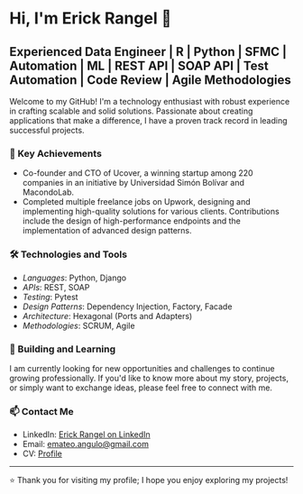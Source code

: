 # Hi, I'm Erick Rangel 👋

## Experienced Data Engineer | R | Python | SFMC | Automation | ML | REST API | SOAP API | Test Automation | Code Review | Agile Methodologies

Welcome to my GitHub! I'm a technology enthusiast with robust experience in crafting scalable and solid solutions. Passionate about creating applications that make a difference, I have a proven track record in leading successful projects.

### 🚀 Key Achievements
- Co-founder and CTO of Ucover, a winning startup among 220 companies in an initiative by Universidad Simón Bolívar and MacondoLab.
- Completed multiple freelance jobs on Upwork, designing and implementing high-quality solutions for various clients. Contributions include the design of high-performance endpoints and the implementation of advanced design patterns.

### 🛠️ Technologies and Tools
- *Languages*: Python, Django
- *APIs*: REST, SOAP
- *Testing*: Pytest
- *Design Patterns*: Dependency Injection, Factory, Facade
- *Architecture*: Hexagonal (Ports and Adapters)
- *Methodologies*: SCRUM, Agile

### 🌱 Building and Learning
I am currently looking for new opportunities and challenges to continue growing professionally. If you'd like to know more about my story, projects, or simply want to exchange ideas, please feel free to connect with me.

### 📫 Contact Me
- LinkedIn: [Erick Rangel on LinkedIn](https://www.linkedin.com/in/emrangel/)
- Email: emateo.angulo@gmail.com
- CV: [Profile](https://drive.google.com/file/d/13Va8_5cShitao9k70oVYM63vE5hfNLv2/view?usp=sharing)

---

⭐️ Thank you for visiting my profile; I hope you enjoy exploring my projects!
